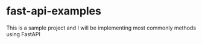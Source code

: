 # fast-api-examples
This is a sample project and I will be implementing most commonly methods using FastAPI
